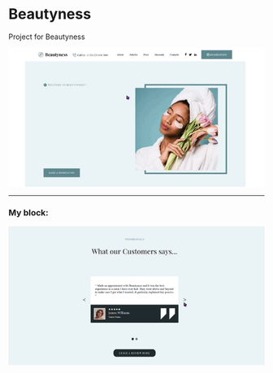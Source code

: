 # Beautyness
Project for Beautyness

![image](https://github.com/LeroyYuta/Beautyness/blob/master/assets/img/all.gif)
___

### My block:

![image](https://github.com/LeroyYuta/Beautyness/blob/master/assets/img/my_block.gif)
